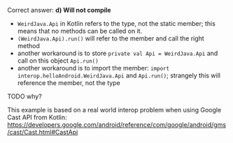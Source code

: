 Correct answer: **d) Will not compile**

* `WeirdJava.Api` in Kotlin refers to the type, not the static member; this means that no methods can be called on it.
* `(WeirdJava.Api).run()` will refer to the member and call the right method
* another workaround is to store `private val Api = WeirdJava.Api` and call on this object `Api.run()`
* another workaround is to import the member: `import interop.helloAndroid.WeirdJava.Api` and `Api.run()`; strangely this will reference the member, not the type

TODO why?

This example is based on a real world interop problem when using Google Cast API from Kotlin: https://developers.google.com/android/reference/com/google/android/gms/cast/Cast.html#CastApi
